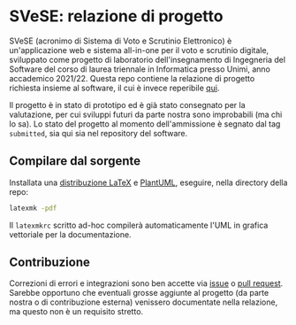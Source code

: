 # SVeSE: relazione di progetto
SVeSE (acronimo di Sistema di Voto e Scrutinio Elettronico) è un'applicazione web e sistema all-in-one per il voto e scrutinio digitale, sviluppato come progetto di laboratorio dell'insegnamento di Ingegneria del Software del corso di laurea triennale in Informatica presso Unimi, anno accademico 2021/22. Questa repo contiene la relazione di progetto richiesta insieme al software, il cui è invece reperibile [qui](https://github.com/sgorblex-unimi/SVeSE).

Il progetto è in stato di prototipo ed è già stato consegnato per la valutazione, per cui sviluppi futuri da parte nostra sono improbabili (ma chi lo sa). Lo stato del progetto al momento dell'ammissione è segnato dal tag `submitted`, sia qui sia nel repository del software.



## Compilare dal sorgente
Installata una [distribuzione LaTeX](https://www.latex-project.org/get/) e [PlantUML](https://plantuml.com/), eseguire, nella directory della repo:
```sh
latexmk -pdf
```
Il `latexmkrc` scritto ad-hoc compilerà automaticamente l'UML in grafica vettoriale per la documentazione.



## Contribuzione
Correzioni di errori e integrazioni sono ben accette via [issue](https://github.com/sgorblex-unimi/SVeSE_docs/issues) o [pull request](https://github.com/sgorblex-unimi/SVeSE_docs/fork). Sarebbe opportuno che eventuali grosse aggiunte al progetto (da parte nostra o di contribuzione esterna) venissero documentate nella relazione, ma questo non è un requisito stretto.

